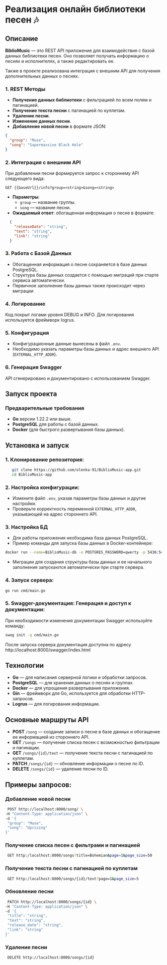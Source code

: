 # Реализация онлайн библиотеки песен 🎶

## Описание

**BiblioMusic** — это REST API приложение для взаимодействия с базой данных библиотеки песен. Оно позволяет получать информацию о песнях и исполнителях, а также редактировать ее.  

Также в проекте реализована интеграция с внешним API для получения дополнительных данных о песнях.

### 1. REST Методы
- **Получение данных библиотеки** с фильтрацией по всем полям и пагинацией.
- **Получение текста песни** с пагинацией по куплетам.
- **Удаление песни**.
- **Изменение данных песни**.
- **Добавление новой песни** в формате JSON:

```json
{
  "group": "Muse",
  "song": "Supermassive Black Hole"
}
```
### 2. Интеграция с внешним API
При добавлении песни формируется запрос к стороннему API следующего вида:

```
GET {{baseUrl}}/info?group=<string>&song=<string>
```

- **Параметры**:
  - `group` — название группы.
  - `song` — название песни.
- **Ожидаемый ответ**: обогащенная информация о песне в формате:

```json
  {
    "releaseDate": "string",
    "text": "string",
    "link": "string"
  }
```
### 3. Работа с Базой Данных
- Обогащенная информация о песне сохраняется в базе данных PostgreSQL.
- Структура базы данных создается с помощью миграций при старте сервиса автоматически.
- Первичное заполнение базы данных также происходит через миграции

### 4. Логирование
Код покрыт логами уровня  DEBUG и INFO. Для логирования используется фреймворк logrus.

### 5. Конфигурация
- Конфигурационные данные вынесены в файл `.env`.
- Необходимо указать параметры базы данных и адрес внешнего API (`EXTERNAL_HTTP_ADDR`).

### 6. Генерация Swagger
API сгенерировано и документировано с использованием Swagger.

## Запуск проекта

### Предварительные требования

- **Go** версии 1.22.2 или выше.
- **PostgreSQL** для работы с базой данных.
- **Docker** (для быстрого развертывания базы данных).

## Установка и запуск

### 1. Клонирование репозитория:

 ```sh
    git clone https://github.com/olenka-91/BiblioMusic-app.git
    cd BiblioMusic-app
 ```

### 2. Настройка конфигурации: 
- Измените файл `.env`, указав параметры базы данных и другие настройки.
- Проверьте корректность переменной `EXTERNAL_HTTP_ADDR`, указывающей на адрес стороннего API.

### 3. Настройка БД

- Для работы приложения необходима база данных PostgreSQL.
- Пример команды для запуска базы данных в Docker-контейнере:

```bash
docker run --name=BiblioMusic-db -e POSTGRES_PASSWORD=qwerty -p 5436:5432 -d postgres
```

- Миграции для создания структуры базы данных и ее начального заполнения запускаются автоматически при старте сервера.

### 4. Запуск сервера:

  ```bash
  go run cmd/main.go
  ```

### 5. Swagger-документация: Генерация и доступ к документации:
При необходимости изменения документации Swagger используйте команду:
```sh
swag init -g cmd/main.go
```
После запуска сервера документация доступна по адресу http://localhost:8000/swagger/index.html

## Технологии

- **Go** — для написания серверной логики и обработки запросов.
- **PostgreSQL** — для хранения данных о песнях и группах.
- **Docker** — для упрощения развертывания приложения.
- **Gin** — фреймворк для Go, используется для обработки HTTP-запросов.
- **Logrus** — для логирования информации.

## Основные маршруты API

- **POST** `/song` — создание записи о песне в базе данных и обогащение ее информацией из стороннего API.
- **GET** `/songs` — получение списка песен с возможностью фильтрации и пагинации.
- **GET** `/songs/{id}/text` — получение текста песни с пагинацией по куплетам.
- **PATCH** `/songs/{id}` — обновление информации о песне по ID.
- **DELETE** `/songs/{id}` — удаление песни по ID.

## Примеры запросов:

### Добавление новой песни
```bash
 POST http://localhost:8000/song/ \
-H "Content-Type: application/json" \
-d '{
 "group": "Muse",
 "song": "Uprising"
}'
```

### Получение списка песен с фильтрами и пагинацией
```bash
 GET http:/localhost:8000/songs?title=Bohemian&page=1&page_size=50
```

### Получение текста песни с пагинацией по куплетам
```bash
 GET http:/localhost:8000/songs/{id}/text?page=1&page_size=5
```

### Обновление песни
```bash
 PATCH http://localhost:8000/songs/{id} \
-H "Content-Type: application/json" \
-d '{
 "title": "string",
 "text": "string",
 "release_date": "string",
 "link": "string"
}'
```

### Удаление песни
```bash
 DELETE http://localhost:8000/songs/{id}
```
